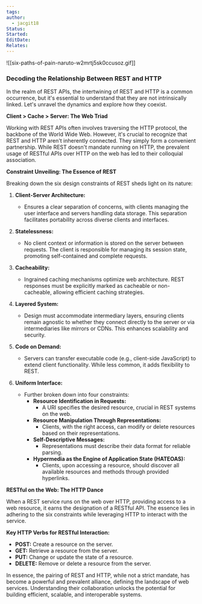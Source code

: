 ```yaml
---
tags: 
author:
  - jacgit18
Status: 
Started: 
EditDate: 
Relates:
---
```

![[six-paths-of-pain-naruto-w2mrtj5sk0ccusoz.gif]]

### Decoding the Relationship Between REST and HTTP

In the realm of REST APIs, the intertwining of REST and HTTP is a common occurrence, but it's essential to understand that they are not intrinsically linked. Let's unravel the dynamics and explore how they coexist.

**Client > Cache > Server: The Web Triad**

Working with REST APIs often involves traversing the HTTP protocol, the backbone of the World Wide Web. However, it's crucial to recognize that REST and HTTP aren't inherently connected. They simply form a convenient partnership. While REST doesn't mandate running on HTTP, the prevalent usage of RESTful APIs over HTTP on the web has led to their colloquial association.

**Constraint Unveiling: The Essence of REST**

Breaking down the six design constraints of REST sheds light on its nature:

1. **Client-Server Architecture:**
   - Ensures a clear separation of concerns, with clients managing the user interface and servers handling data storage. This separation facilitates portability across diverse clients and interfaces.

2. **Statelessness:**
   - No client context or information is stored on the server between requests. The client is responsible for managing its session state, promoting self-contained and complete requests.

3. **Cacheability:**
   - Ingrained caching mechanisms optimize web architecture. REST responses must be explicitly marked as cacheable or non-cacheable, allowing efficient caching strategies.

4. **Layered System:**
   - Design must accommodate intermediary layers, ensuring clients remain agnostic to whether they connect directly to the server or via intermediaries like mirrors or CDNs. This enhances scalability and security.

5. **Code on Demand:**
   - Servers can transfer executable code (e.g., client-side JavaScript) to extend client functionality. While less common, it adds flexibility to REST.

6. **Uniform Interface:**
   - Further broken down into four constraints:
     - **Resource Identification in Requests:**
       - A URI specifies the desired resource, crucial in REST systems on the web.
     - **Resource Manipulation Through Representations:**
       - Clients, with the right access, can modify or delete resources based on their representations.
     - **Self-Descriptive Messages:**
       - Representations must describe their data format for reliable parsing.
     - **Hypermedia as the Engine of Application State (HATEOAS):**
       - Clients, upon accessing a resource, should discover all available resources and methods through provided hyperlinks.

**RESTful on the Web: The HTTP Dance**

When a REST service runs on the web over HTTP, providing access to a web resource, it earns the designation of a RESTful API. The essence lies in adhering to the six constraints while leveraging HTTP to interact with the service.

**Key HTTP Verbs for RESTful Interaction:**
- **POST:** Create a resource on the server.
- **GET:** Retrieve a resource from the server.
- **PUT:** Change or update the state of a resource.
- **DELETE:** Remove or delete a resource from the server.

In essence, the pairing of REST and HTTP, while not a strict mandate, has become a powerful and prevalent alliance, defining the landscape of web services. Understanding their collaboration unlocks the potential for building efficient, scalable, and interoperable systems.
